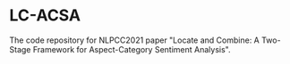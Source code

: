 # LC-ACSA
The code repository for NLPCC2021 paper "Locate and Combine: A Two-Stage Framework for Aspect-Category Sentiment Analysis".
